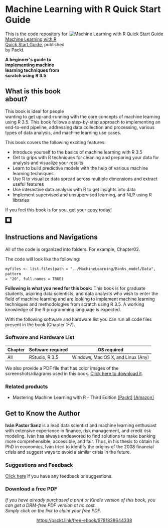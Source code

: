 


# Machine Learning with R Quick Start Guide

<a href="https://www.packtpub.com/big-data-and-business-intelligence/mastering-machine-learning-r-third-edition?utm_source=github&utm_medium=repository&utm_campaign=9781789618006"><img src="https://prod.packtpub.com/media/catalog/product/cache/a22c7d190d97ca25f5f1089471ab8502/b/1/b13931_cover.png" alt="Machine Learning with R Quick Start Guide" height="256px" align="right"></a>

This is the code repository for [Machine Learning with R Quick Start Guide](https://www.packtpub.com/big-data-and-business-intelligence/mastering-machine-learning-r-third-edition?utm_source=github&utm_medium=repository&utm_campaign=9781789618006), published by Packt.

**A beginner's guide to implementing machine learning techniques from scratch using R 3.5**

## What is this book about?
This book is ideal for people wanting to get up-and-running with the core concepts of machine learning using R 3.5. This book follows a step-by-step approach to implementing an end-to-end pipeline, addressing data collection and processing, various types of data analysis, and machine learning use cases.	

This book covers the following exciting features:
* Introduce yourself to the basics of machine learning with R 3.5
* Get to grips with R techniques for cleaning and preparing your data for analysis and visualize your results
* Learn to build predictive models with the help of various machine learning techniques
* Use R to visualize data spread across multiple dimensions and extract useful features
* Use interactive data analysis with R to get insights into data
* Implement supervised and unsupervised learning, and NLP using R libraries


If you feel this book is for you, get your [copy](https://www.amazon.com/dp/1838644334) today!

<a href="https://www.packtpub.com/?utm_source=github&utm_medium=banner&utm_campaign=GitHubBanner"><img src="https://raw.githubusercontent.com/PacktPublishing/GitHub/master/GitHub.png" 
alt="https://www.packtpub.com/" border="5" /></a>

## Instructions and Navigations
All of the code is organized into folders. For example, Chapter02.

The code will look like the following:
```
myfiles <- list.files(path = "../MachineLearning/Banks_model/Data", pattern
= "20", full.names = TRUE)
```

**Following is what you need for this book:**
This book is for graduate students, aspiring data scientists, and data analysts who wish to enter the field of machine learning and are looking to implement machine learning techniques and methodologies from scratch using R 3.5. A working knowledge of the R programming language is expected.

With the following software and hardware list you can run all code files present in the book (Chapter 1-7).
### Software and Hardware List
| Chapter | Software required | OS required |
| -------- | ------------------------------------ | ----------------------------------- |
| All | RStudio, R 3.5 | Windows, Mac OS X, and Linux (Any) |

We also provide a PDF file that has color images of the screenshots/diagrams used in this book. [Click here to download it](https://www.packtpub.com/sites/default/files/downloads/9781838644338_ColorImages.pdf).

### Related products
* Mastering Machine Learning with R - Third Edition [[Packt]](https://www.packtpub.com/big-data-and-business-intelligence/mastering-machine-learning-r-third-edition?utm_source=github&utm_medium=repository&utm_campaign=9781789618006 ) [[Amazon]](https://www.amazon.com/dp/1789618002)



## Get to Know the Author
**Iván Pastor Sanz** is a lead data scientist and machine learning enthusiast with extensive experience in finance, risk management, and credit risk modeling. Iván has always endeavored to find solutions to make banking more comprehensible, accessible, and fair. Thus, in his thesis to obtain his PhD in economics, Iván tried to identify the origins of the 2008 financial crisis and suggest ways to avoid a similar crisis in the future.



### Suggestions and Feedback
[Click here](https://docs.google.com/forms/d/e/1FAIpQLSdy7dATC6QmEL81FIUuymZ0Wy9vH1jHkvpY57OiMeKGqib_Ow/viewform) if you have any feedback or suggestions.


### Download a free PDF

 <i>If you have already purchased a print or Kindle version of this book, you can get a DRM-free PDF version at no cost.<br>Simply click on the link to claim your free PDF.</i>
<p align="center"> <a href="https://packt.link/free-ebook/9781838644338">https://packt.link/free-ebook/9781838644338 </a> </p>